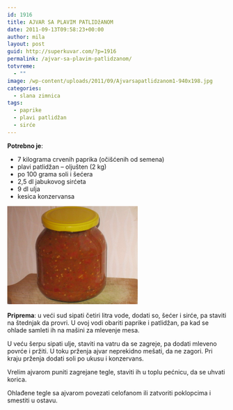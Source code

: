 ```yaml
---
id: 1916
title: AJVAR SA PLAVIM PATLIDžANOM
date: 2011-09-13T09:58:23+00:00
author: mila
layout: post
guid: http://superkuvar.com/?p=1916
permalink: /ajvar-sa-plavim-patlidzanom/
totvreme:
  - ""
image: /wp-content/uploads/2011/09/Ajvarsapatlidzanom1-940x198.jpg
categories:
  - slana zimnica
tags:
  - paprike
  - plavi patlidžan
  - sirće
---
```

**Potrebno je**:

  * 7 kilograma crvenih paprika (očišćenih od semena)
  * plavi patlidžan &#8211; oljušten (2 kg)
  * po 100 grama soli i šećera
  * 2,5 dl jabukovog sirćeta
  * 9 dl ulja
  * kesica konzervansa

<img class="alignnone size-medium wp-image-4326" title="Ajvarsapatlidzanom" src="/wp-content/uploads/2011/09/Ajvarsapatlidzanom1-1024x768.jpg" alt="" width="300" height="225" /> 

**Priprema**: u veći sud sipati četiri litra vode, dodati so, šećer i sirće, pa staviti na štednjak da provri. U ovoj vodi obariti paprike i patlidžan, pa kad se ohlade samleti ih na mašini za mlevenje mesa.

U veću šerpu sipati ulje, staviti na vatru da se zagreje, pa dodati mleveno povrće i pržiti. U toku prženja ajvar neprekidno mešati, da ne zagori. Pri kraju prženja dodati soli po ukusu i konzervans.

Vrelim ajvarom puniti zagrejane tegle, staviti ih u toplu pećnicu, da se uhvati korica.

Ohlađene tegle sa ajvarom povezati celofanom ili zatvoriti poklopcima i smestiti u ostavu.